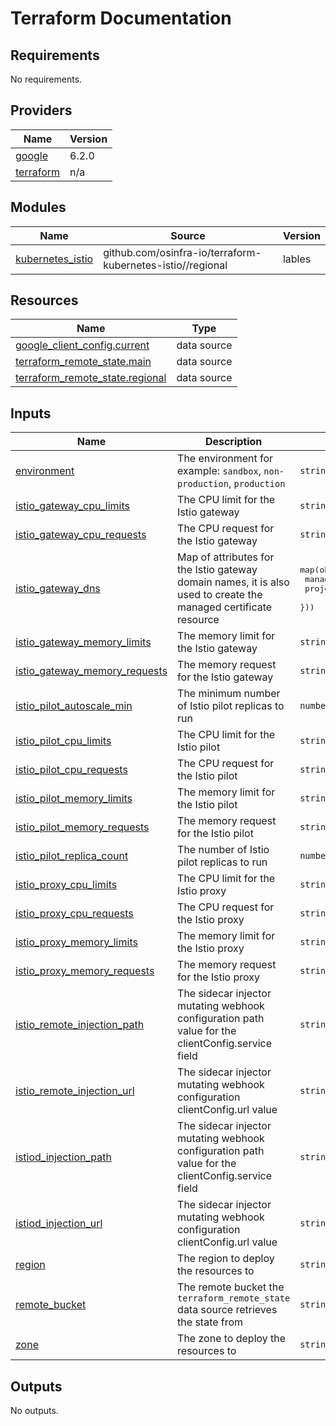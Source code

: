 # Terraform Documentation

<!-- BEGIN_TF_DOCS -->
## Requirements

No requirements.

## Providers

| Name | Version |
|------|---------|
| <a name="provider_google"></a> [google](#provider\_google) | 6.2.0 |
| <a name="provider_terraform"></a> [terraform](#provider\_terraform) | n/a |

## Modules

| Name | Source | Version |
|------|--------|---------|
| <a name="module_kubernetes_istio"></a> [kubernetes\_istio](#module\_kubernetes\_istio) | github.com/osinfra-io/terraform-kubernetes-istio//regional | lables |

## Resources

| Name | Type |
|------|------|
| [google_client_config.current](https://registry.terraform.io/providers/hashicorp/google/latest/docs/data-sources/client_config) | data source |
| [terraform_remote_state.main](https://registry.terraform.io/providers/hashicorp/terraform/latest/docs/data-sources/remote_state) | data source |
| [terraform_remote_state.regional](https://registry.terraform.io/providers/hashicorp/terraform/latest/docs/data-sources/remote_state) | data source |

## Inputs

| Name | Description | Type | Default | Required |
|------|-------------|------|---------|:--------:|
| <a name="input_environment"></a> [environment](#input\_environment) | The environment for example: `sandbox`, `non-production`, `production` | `string` | `"sandbox"` | no |
| <a name="input_istio_gateway_cpu_limits"></a> [istio\_gateway\_cpu\_limits](#input\_istio\_gateway\_cpu\_limits) | The CPU limit for the Istio gateway | `string` | `"100m"` | no |
| <a name="input_istio_gateway_cpu_requests"></a> [istio\_gateway\_cpu\_requests](#input\_istio\_gateway\_cpu\_requests) | The CPU request for the Istio gateway | `string` | `"25m"` | no |
| <a name="input_istio_gateway_dns"></a> [istio\_gateway\_dns](#input\_istio\_gateway\_dns) | Map of attributes for the Istio gateway domain names, it is also used to create the managed certificate resource | <pre>map(object({<br>    managed_zone = string<br>    project      = string<br>  }))</pre> | `{}` | no |
| <a name="input_istio_gateway_memory_limits"></a> [istio\_gateway\_memory\_limits](#input\_istio\_gateway\_memory\_limits) | The memory limit for the Istio gateway | `string` | `"128Mi"` | no |
| <a name="input_istio_gateway_memory_requests"></a> [istio\_gateway\_memory\_requests](#input\_istio\_gateway\_memory\_requests) | The memory request for the Istio gateway | `string` | `"32Mi"` | no |
| <a name="input_istio_pilot_autoscale_min"></a> [istio\_pilot\_autoscale\_min](#input\_istio\_pilot\_autoscale\_min) | The minimum number of Istio pilot replicas to run | `number` | `1` | no |
| <a name="input_istio_pilot_cpu_limits"></a> [istio\_pilot\_cpu\_limits](#input\_istio\_pilot\_cpu\_limits) | The CPU limit for the Istio pilot | `string` | `"100m"` | no |
| <a name="input_istio_pilot_cpu_requests"></a> [istio\_pilot\_cpu\_requests](#input\_istio\_pilot\_cpu\_requests) | The CPU request for the Istio pilot | `string` | `"25m"` | no |
| <a name="input_istio_pilot_memory_limits"></a> [istio\_pilot\_memory\_limits](#input\_istio\_pilot\_memory\_limits) | The memory limit for the Istio pilot | `string` | `"128Mi"` | no |
| <a name="input_istio_pilot_memory_requests"></a> [istio\_pilot\_memory\_requests](#input\_istio\_pilot\_memory\_requests) | The memory request for the Istio pilot | `string` | `"32Mi"` | no |
| <a name="input_istio_pilot_replica_count"></a> [istio\_pilot\_replica\_count](#input\_istio\_pilot\_replica\_count) | The number of Istio pilot replicas to run | `number` | `1` | no |
| <a name="input_istio_proxy_cpu_limits"></a> [istio\_proxy\_cpu\_limits](#input\_istio\_proxy\_cpu\_limits) | The CPU limit for the Istio proxy | `string` | `"100m"` | no |
| <a name="input_istio_proxy_cpu_requests"></a> [istio\_proxy\_cpu\_requests](#input\_istio\_proxy\_cpu\_requests) | The CPU request for the Istio proxy | `string` | `"25m"` | no |
| <a name="input_istio_proxy_memory_limits"></a> [istio\_proxy\_memory\_limits](#input\_istio\_proxy\_memory\_limits) | The memory limit for the Istio proxy | `string` | `"128Mi"` | no |
| <a name="input_istio_proxy_memory_requests"></a> [istio\_proxy\_memory\_requests](#input\_istio\_proxy\_memory\_requests) | The memory request for the Istio proxy | `string` | `"32Mi"` | no |
| <a name="input_istio_remote_injection_path"></a> [istio\_remote\_injection\_path](#input\_istio\_remote\_injection\_path) | The sidecar injector mutating webhook configuration path value for the clientConfig.service field | `string` | `"/inject"` | no |
| <a name="input_istio_remote_injection_url"></a> [istio\_remote\_injection\_url](#input\_istio\_remote\_injection\_url) | The sidecar injector mutating webhook configuration clientConfig.url value | `string` | `""` | no |
| <a name="input_istiod_injection_path"></a> [istiod\_injection\_path](#input\_istiod\_injection\_path) | The sidecar injector mutating webhook configuration path value for the clientConfig.service field | `string` | `"/inject"` | no |
| <a name="input_istiod_injection_url"></a> [istiod\_injection\_url](#input\_istiod\_injection\_url) | The sidecar injector mutating webhook configuration clientConfig.url value | `string` | `""` | no |
| <a name="input_region"></a> [region](#input\_region) | The region to deploy the resources to | `string` | n/a | yes |
| <a name="input_remote_bucket"></a> [remote\_bucket](#input\_remote\_bucket) | The remote bucket the `terraform_remote_state` data source retrieves the state from | `string` | n/a | yes |
| <a name="input_zone"></a> [zone](#input\_zone) | The zone to deploy the resources to | `string` | n/a | yes |

## Outputs

No outputs.
<!-- END_TF_DOCS -->
